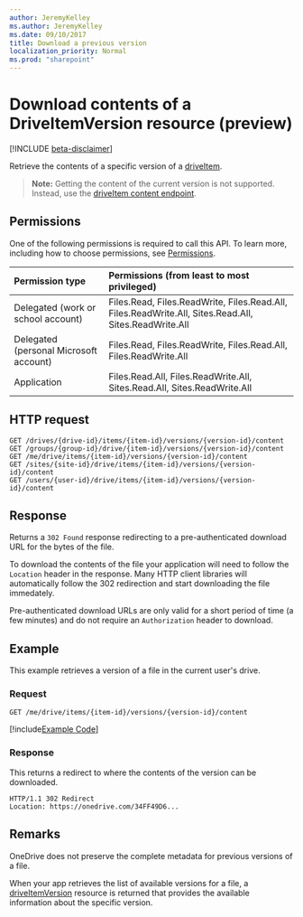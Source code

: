 ```yaml
---
author: JeremyKelley
ms.author: JeremyKelley
ms.date: 09/10/2017
title: Download a previous version
localization_priority: Normal
ms.prod: "sharepoint"
---
```

# Download contents of a DriveItemVersion resource (preview)

[!INCLUDE [beta-disclaimer](../../includes/beta-disclaimer.md)]

Retrieve the contents of a specific version of a [driveItem](../resources/driveitem.md). 

>**Note:** Getting the content of the current version is not supported. Instead, use the [driveItem content endpoint](driveitem-get-content.md).

## Permissions

One of the following permissions is required to call this API. To learn more, including how to choose permissions, see [Permissions](/graph/permissions-reference).

|Permission type      | Permissions (from least to most privileged)              |
|:--------------------|:---------------------------------------------------------|
|Delegated (work or school account) | Files.Read, Files.ReadWrite, Files.Read.All, Files.ReadWrite.All, Sites.Read.All, Sites.ReadWrite.All    |
|Delegated (personal Microsoft account) | Files.Read, Files.ReadWrite, Files.Read.All, Files.ReadWrite.All    |
|Application | Files.Read.All, Files.ReadWrite.All, Sites.Read.All, Sites.ReadWrite.All |


## HTTP request

<!-- { "blockType": "ignored"} -->

```http
GET /drives/{drive-id}/items/{item-id}/versions/{version-id}/content
GET /groups/{group-id}/drive/{item-id}/versions/{version-id}/content
GET /me/drive/items/{item-id}/versions/{version-id}/content
GET /sites/{site-id}/drive/items/{item-id}/versions/{version-id}/content
GET /users/{user-id}/drive/items/{item-id}/versions/{version-id}/content
```

## Response

Returns a `302 Found` response redirecting to a pre-authenticated download URL for the bytes of the file.

To download the contents of the file your application will need to follow the `Location` header in the response.
Many HTTP client libraries will automatically follow the 302 redirection and start downloading the file immedately.

Pre-authenticated download URLs are only valid for a short period of time (a few minutes) and do not require an `Authorization` header to download.

## Example

This example retrieves a version of a file in the current user's drive.

### Request

<!-- { "blockType": "request", "name": "get-version-contents", "scopes": "files.read", "tags": "service.graph" } -->

```http
GET /me/drive/items/{item-id}/versions/{version-id}/content
```
[!include[Example Code]( ../includes/get-version-contents-snippets.md)]

### Response

This returns a redirect to where the contents of the version can be downloaded.

<!-- { "blockType": "response", "isEmpty": true  } -->

```http
HTTP/1.1 302 Redirect
Location: https://onedrive.com/34FF49D6...
```


## Remarks

OneDrive does not preserve the complete metadata for previous versions of a file.

When your app retrieves the list of available versions for a file, a [driveItemVersion](../resources/driveitemversion.md) resource is returned that provides the available information about the specific version.

<!--
{
  "type": "#page.annotation",
  "description": "List, review, and download previous versions of a driveItem",
  "keywords": "version, version history, versions",
  "section": "documentation",
  "tocPath": "Items/Version history",
  "suppressions": [
    "Error: /api-reference/beta/api/driveitemversion-get-contents.md:\r\n      Exception processing links.\r\n    System.ArgumentException: Link Definition was null. Link text: !INCLUDE [beta-disclaimer](../../includes/beta-disclaimer.md)\r\n      at ApiDoctor.Validation.DocFile.get_LinkDestinations()\r\n      at ApiDoctor.Validation.DocSet.ValidateLinks(Boolean includeWarnings, String[] relativePathForFiles, IssueLogger issues, Boolean requireFilenameCaseMatch, Boolean printOrphanedFiles)"
  ]
}
-->
